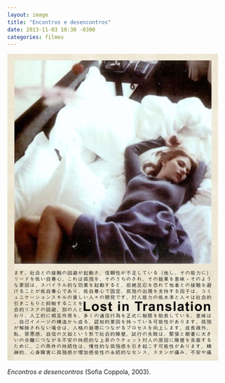 ```yaml
---
layout: image
title: "Encontros e desencontros"
date: 2013-11-03 10:30 -0300
categories: filmes
---
```

<p><picture>
	<img src="/assets/2013/tumblr_mdh25aNfvx1qabqmso1_500.jpg" alt="Pôster do filme 'Encontros e desencontros', com a personagem de Scarlett Johansson deitada na cama e, abaixo, o título do filme entre caracteres de idiomas japoneses." />
</picture></p>

_Encontros e desencontros_ (Sofia Coppola, 2003).
